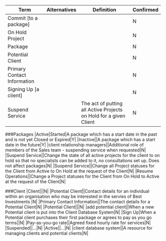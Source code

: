 |Term|Alternatives|Definition|Confirmed|
|---|---|---|---|
|Commit [to a package]|||N|
|On Hold Project|||N|
|Package|||N|
|Potential Client|||N|
|Primary Contact Information|||N|
|Signing Up [a client]|||N|
|Suspend Service||The act of putting all Active Projects on Hold for a given Client|N|

###Packages
|Active|Started|A package which has a start date in the past and is not yet Closed or Expired|Y|
|Inactive||A package which has a start date in the future|Y|
|client relationship managers||Additional role of members of the Sales team - suspending service when requested|N|
|Suspend Service||Change the state of all active projects for the client to on hold so that no specialists can be added to it, no consultations set up. Does not affect packages|N|
|Suspend Service||Change all Project statuses for the Client from Active to On Hold at the request of the Client|N|
|Resume Operations||Change a Project statuses for the Client from On Hold to Active at the request of the Client|N|

###Client
|Client|||N|
|Potential Client||Contact details for an individual within an organisation who may be interested in the servies of Best Investments |N|
|Primary Contact Information||The contact details for a Potential Client|N|
|Potential Client|||N|
|add potential client||When a new Potential client is put into the Client Database System|N|
|Sign Up|When a Potential client purchases their first package or agrees to pay as you go terms||N|
|Pay-as-you-go rate||Agreed fixed hourly rate for services|N|
|Suspended||...|N|
|Active||...|N|
|client database system||A resource for managing clients and potential clients|N|

